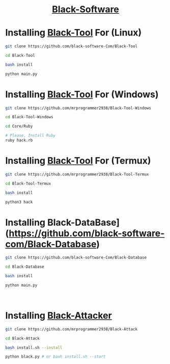 <center>

# [Black-Software](https://github.com/black-software-Com)
</center>

# Installing [Black-Tool](https://github.com/mrprogrammer2938/Black-Tool) For (Linux)
``` sh
git clone https://github.com/black-software-Com/Black-Tool

cd Black-Tool

bash install

python main.py
```

# Installing [Black-Tool](https://github.com/mrprogrammer2938/Black-Tool-Windows) For (Windows)
``` sh
git clone https://github.com/mrprogrammer2938/Black-Tool-Windows

cd Black-Tool-Windows

cd Core/Ruby

# Please, Install Ruby
ruby hack.rb
```

# Installing [Black-Tool](https://github.com/mrprogrammer2938/Black-Tool-Termux) For (Termux)

``` sh
git clone https://github.com/mrprogrammer2938/Black-Tool-Termux

cd Black-Tool-Termux

bash install

python3 hack
```

# Installing Black-DataBase](https://github.com/black-software-com/Black-Database)
``` sh
git clone https://github.com/black-software-Com/Black-Database

cd Black-Database

bash install

python main.py
```
<br>

# Installing [Black-Attacker](https://github.com/mrprogrammer2938/Black-Attack) 
``` sh
git clone https://github.com/mrprogrammer2938/Black-Attack

cd Black-Attack

bash install.sh --install

python black.py # or bash install.sh --start
```
<br>
